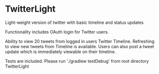 # TwitterLight
Light-weight version of twitter with basic timeline and status updates

Functionality includes OAuth login for Twitter users.

Ability to view 20 tweets from logged in users Twitter Timeline.
Refreshing to view new tweets from Timeline is available.
Users can also post a tweet update which is immediately viewable on their timeline.

Tests are included. Please run  './gradlew testDebug' from root directory TwitterLight
